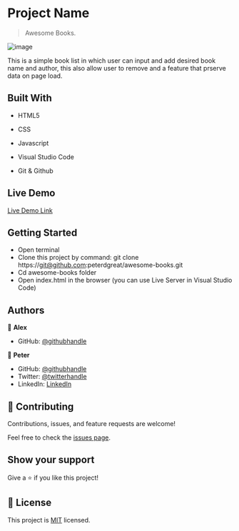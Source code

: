 
# Project Name

> Awesome Books.

![image](https://user-images.githubusercontent.com/59240486/147122290-b785d420-1c09-49ff-9520-84c1147a6108.png)

This is a simple book list in which user can input and add desired book name and author, this also allow user to remove and a feature that prserve data on page load.

## Built With

- HTML5

- CSS

- Javascript

- Visual Studio Code

- Git & Github
## Live Demo

[Live Demo Link](https://wikitelmex.github.io/awesome-books/)


## Getting Started

* Open terminal
* Clone this project by command: git clone https://git@github.com:peterdgreat/awesome-books.git
* Cd awesome-books folder
* Open index.html in the browser (you can use Live Server in Visual Studio Code)


## Authors

👤 **Alex**
- GitHub: [@githubhandle](https://github.com/wikitelmex)


👤 **Peter**
- GitHub: [@githubhandle](https://github.com/peterdgreat)
- Twitter: [@twitterhandle](https://twitter.com/dev_Peter_O)
- LinkedIn: [LinkedIn](https://linkedin.com/in/ajayi-peter-4391ab1b5)


## 🤝 Contributing

Contributions, issues, and feature requests are welcome!

Feel free to check the [issues page](https://github.com/Wikitelmex/awesome-books/issues).

## Show your support

Give a ⭐️ if you like this project!

## 📝 License

This project is [MIT](./MIT.md) licensed.
